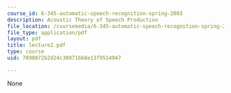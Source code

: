 ```yaml
---
course_id: 6-345-automatic-speech-recognition-spring-2003
description: Acoustic Theory of Speech Production
file_location: /coursemedia/6-345-automatic-speech-recognition-spring-2003/7090872b2d24c30971668e13f9514947_lecture2.pdf
file_type: application/pdf
layout: pdf
title: lecture2.pdf
type: course
uid: 7090872b2d24c30971668e13f9514947

---
```

None
